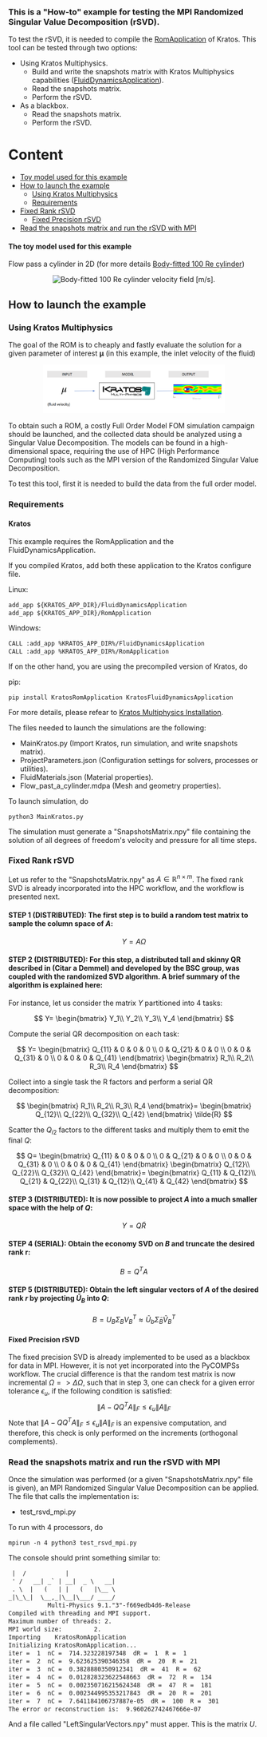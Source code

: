 ### This is a "How-to" example for testing the MPI Randomized Singular Value Decomposition (rSVD).
To test the rSVD, it is needed to compile the [RomApplication](https://github.com/KratosMultiphysics/Kratos/tree/master/applications/RomApplication) of Kratos.
This tool can be tested through two options:
* Using Kratos Multiphysics.
  * Build and write the snapshots matrix with Kratos Multiphysics capabilities ([FluidDynamicsApplication](https://github.com/KratosMultiphysics/Kratos/tree/master/applications/FluidDynamicsApplication)). 
  * Read the snapshots matrix.
  * Perform the rSVD.
* As a blackbox.
  * Read the snapshots matrix.
  * Perform the rSVD.

# Content
* [Toy model used for this example][toy_model]
* [How to launch the example][presentation]
  * [Using Kratos Multiphysics][using_kratos]
  * [Requirements][requirements]
* [Fixed Rank rSVD][fixed_rank_rsvd]
  * [Fixed Precision rSVD][fixed_precision_rsvd]
* [Read the snapshots matrix and run the rSVD with MPI][read_and_test]
    
[toy_model]:https://github.com/KratosMultiphysics/Examples/tree/master/eFlows4HPC/rSVD_MPI_test#Toy-model-used-for-this-example
[presentation]:https://github.com/KratosMultiphysics/Examples/tree/master/eFlows4HPC/rSVD_MPI_test#How-to-launch-the-example
[using_kratos]:https://github.com/KratosMultiphysics/Examples/tree/master/eFlows4HPC/rSVD_MPI_test#Using-kratos-multiphysics
[requirements]:https://github.com/KratosMultiphysics/Examples/tree/master/eFlows4HPC/rSVD_MPI_test#Requirements
[fixed_rank_rsvd]:https://github.com/KratosMultiphysics/Examples/tree/master/eFlows4HPC/rSVD_MPI_test#Fixed-rank-rsvd
[fixed_precision_rsvd]:https://github.com/KratosMultiphysics/Examples/tree/master/eFlows4HPC/rSVD_MPI_test#Fixed-precision-rsvd
[read_and_test]:https://github.com/KratosMultiphysics/Examples/tree/master/eFlows4HPC/rSVD_MPI_test#Read-the-snapshots-matrix-and-run-the-rSVD-with-MPI


#### The toy model used for this example

Flow pass a cylinder in 2D (for more details [Body-fitted 100 Re cylinder](https://github.com/KratosMultiphysics/Examples/blob/master/fluid_dynamics/validation/body_fitted_cylinder_100Re/README.md))

<p align="center">
  <img src="https://github.com/KratosMultiphysics/Examples/blob/master/fluid_dynamics/validation/body_fitted_cylinder_100Re/data/body_fitted_cylinder_100Re_v.gif" alt="Body-fitted 100 Re cylinder velocity field [m/s]." style="width: 600px;"/>
</p>

## How to launch the example
### Using Kratos Multiphysics

The goal of the ROM is to cheaply and fastly evaluate the solution for a given parameter of interest $\boldsymbol{\mu}$ (in this example, the inlet velocity of the fluid) 

<p align=center><img height="72.125%" width="72.125%" src="./data/surrogate.png"></p>

To obtain such a ROM, a costly Full Order Model FOM simulation campaign should be launched, and the collected data should be analyzed using a Singular Value Decomposition. The models can be found in a high-dimensional space, requiring the use of HPC (High Performance Computing) tools such as the MPI version of the Randomized Singular Value Decomposition.

To test this tool, first it is needed to build the data from the full order model.

### Requirements

#### Kratos

This example requires the RomApplication and the FluidDynamicsApplication.

If you compiled Kratos, add both these application to the Kratos configure file. 

Linux:
```shell
add_app ${KRATOS_APP_DIR}/FluidDynamicsApplication
add_app ${KRATOS_APP_DIR}/RomApplication
```

Windows:
```shell
CALL :add_app %KRATOS_APP_DIR%/FluidDynamicsApplication
CALL :add_app %KRATOS_APP_DIR%/RomApplication
```

If on the other hand, you are using the precompiled version of Kratos, do

pip:
```shell
pip install KratosRomApplication KratosFluidDynamicsApplication
```
For more details, please refear to [Kratos Multiphysics Installation](https://github.com/KratosMultiphysics/Kratos/blob/master/INSTALL.md).

The files needed to launch the simulations are the following:
* MainKratos.py (Import Kratos, run simulation, and write snapshots matrix).
* ProjectParameters.json (Configuration settings for solvers, processes or utilities).
* FluidMaterials.json (Material properties).
* Flow_past_a_cylinder.mdpa (Mesh and geometry properties).

To launch simulation, do

```shell
python3 MainKratos.py
```
The simulation must generate a "SnapshotsMatrix.npy" file containing the solution of all degrees of freedom's velocity and pressure for all time steps.

### Fixed Rank rSVD

Let us refer to the "SnapshotsMatrix.npy" as $A\in\mathbb{R}^{n\times m}$. The fixed rank SVD is already incorporated into the HPC workflow, and the workflow is presented next.
#### STEP 1 (DISTRIBUTED): The first step is to build a random test matrix  to sample the column space of $A$:
$$Y=A\Omega$$
#### STEP 2 (DISTRIBUTED): For this step, a distributed tall and skinny QR described in (Citar a Demmel) and developed by the BSC group, was coupled with the randomized SVD algorithm. A brief summary of the algorithm is explained here:
For instance, let us consider the matrix $Y$ partitioned into 4 tasks:

$$
Y=
\begin{bmatrix}
Y_1\\
Y_2\\
Y_3\\
Y_4
\end{bmatrix}
$$

Compute the serial QR decomposition on each task:

$$
Y=
\begin{bmatrix}
Q_{11} & 0 & 0 & 0 \\
0 & Q_{21} & 0 & 0 \\
0 & 0 & Q_{31} & 0 \\
0 & 0 & 0 & Q_{41} 
\end{bmatrix}
\begin{bmatrix}
R_1\\
R_2\\
R_3\\
R_4
\end{bmatrix}
$$

Collect into a single task the R factors and perform a serial QR decomposition:

$$
\begin{bmatrix}
R_1\\
R_2\\
R_3\\
R_4
\end{bmatrix}=
\begin{bmatrix}
Q_{12}\\
Q_{22}\\
Q_{32}\\
Q_{42}
\end{bmatrix}
\tilde{R}
$$

Scatter the $Q_{i2}$ factors to the different tasks and multiply them to emit the final $Q$:

$$
Q=
\begin{bmatrix}
Q_{11} & 0 & 0 & 0 \\
0 & Q_{21} & 0 & 0 \\
0 & 0 & Q_{31} & 0 \\
0 & 0 & 0 & Q_{41} 
\end{bmatrix}
\begin{bmatrix}
Q_{12}\\
Q_{22}\\
Q_{32}\\
Q_{42}
\end{bmatrix}=
\begin{bmatrix}
Q_{11} & Q_{12}\\
Q_{21} & Q_{22}\\
Q_{31} & Q_{12}\\
Q_{41} & Q_{42}
\end{bmatrix}
$$


#### STEP 3 (DISTRIBUTED): It is now possible to project $A$ into a much smaller space with the help of $Q$:
$$Y=Q\tilde{R}$$

#### STEP 4 (SERIAL): Obtain the economy SVD on $B$ and truncate the desired rank r:

$$
B=Q^TA
$$

#### STEP 5 (DISTRIBUTED): Obtain the left singular vectors of $A$ of the desired rank $r$ by projecting $\tilde{U}_B$ into $Q$:
$$B=U_B\Sigma_B V^T_B\approx \tilde{U}_b \tilde{\Sigma}_B \tilde{V}^T_B$$

#### Fixed Precision rSVD
The fixed precision SVD is already implemented to be used as a blackbox for data in MPI. However, it is not yet incorporated into the PyCOMPSs workflow. The crucial difference is that the random test matrix is now incremental $\Omega => \Delta \Omega$, such that in step 3, one can check for a given error tolerance $\epsilon_u$, if the following condition is satisfied:
$$\|A-QQ^TA\|_F\leq \epsilon_u \|A\|_F$$
Note that $\|A-QQ^TA\|_F\leq \epsilon_u \|A\|_F$ is an expensive computation, and therefore, this check is only performed on the increments (orthogonal complements). 


### Read the snapshots matrix and run the rSVD with MPI
Once the simulation was performed (or a given "SnapshotsMatrix.npy" file is given), an MPI Randomized Singular Value Decomposition can be applied.
The file that calls the implementation is:
* test_rsvd_mpi.py

To run with 4 processors, do
```shell
mpirun -n 4 python3 test_rsvd_mpi.py
```
The console should print something similar to:
```shell
 |  /           |
 ' /   __| _` | __|  _ \   __|
 . \  |   (   | |   (   |\__ \
_|\_\_|  \__,_|\__|\___/ ____/
           Multi-Physics 9.1."3"-f669edb4d6-Release
Compiled with threading and MPI support.
Maximum number of threads: 2.
MPI world size:         2.
Importing    KratosRomApplication 
Initializing KratosRomApplication...
iter =  1  nC =  714.323228197348  dR =  1  R =  1
iter =  2  nC =  9.623625390346358  dR =  20  R =  21
iter =  3  nC =  0.3828880350912341  dR =  41  R =  62
iter =  4  nC =  0.012828323622548663  dR =  72  R =  134
iter =  5  nC =  0.002350716215624348  dR =  47  R =  181
iter =  6  nC =  0.002344995353217843  dR =  20  R =  201
iter =  7  nC =  7.641184106737887e-05  dR =  100  R =  301
The error or reconstruction is:  9.960262742467666e-07
```
And a file called "LeftSingularVectors.npy" must apper. This is the matrix $U$.



